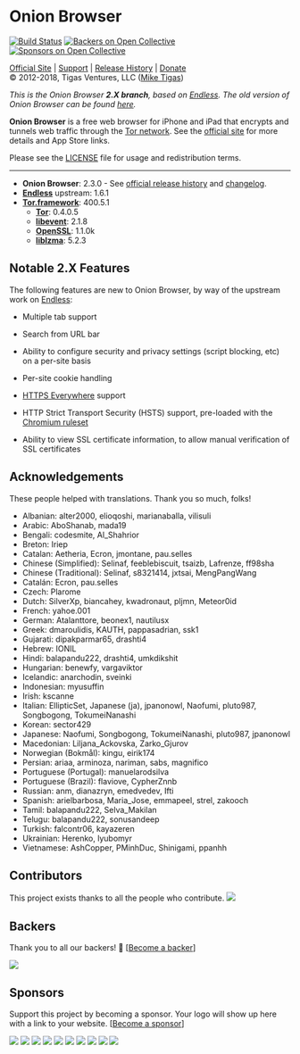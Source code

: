 # Onion Browser

[![Build Status](https://travis-ci.org/OnionBrowser/OnionBrowser.svg?branch=2.X)](https://travis-ci.org/OnionBrowser/OnionBrowser) 
[![Backers on Open Collective](https://opencollective.com/OnionBrowser/backers/badge.svg)](#backers)
 [![Sponsors on Open Collective](https://opencollective.com/OnionBrowser/sponsors/badge.svg)](#sponsors) 
  
[Official Site][official] | [Support][help] | [Release History][releases] | [Donate][donate]  
&copy; 2012-2018, Tigas Ventures, LLC ([Mike Tigas][miketigas])

*This is the Onion Browser <strong>2.X branch</strong>, based on [Endless][endless]. The old version of Onion Browser can be found [here][1.X].*

**Onion Browser** is a free web browser for iPhone and iPad that encrypts and tunnels web traffic through the [Tor network][tor]. See the [official site][official] for more details and App Store links.

Please see the [LICENSE][license] file for usage and redistribution terms.

---

* **Onion Browser**: 2.3.0 - See [official release history][releases] and [changelog][changelog].
* **[Endless][endless]** upstream: 1.6.1
* **[Tor.framework][Tor.framework]**: 400.5.1
  * **[Tor][tor]**: 0.4.0.5
  * **[libevent][libevent]**: 2.1.8
  * **[OpenSSL][openssl]**: 1.1.0k
  * **[liblzma][liblzma]**: 5.2.3

[official]: https://onionbrowser.com/
[help]: https://github.com/OnionBrowser/OnionBrowser/wiki/Help
[releases]: https://github.com/OnionBrowser/OnionBrowser/releases
[changelog]: https://raw.github.com/OnionBrowser/OnionBrowser/2.X/CHANGES.txt
[donate]: https://onionbrowser.com/#support-project
[miketigas]: https://mike.tig.as/
[license]: https://github.com/OnionBrowser/OnionBrowser/blob/2.X/LICENSE
[Tor.framework]: https://github.com/iCepa/Tor.framework
[tor]: https://www.torproject.org/
[libevent]: http://libevent.org/
[openssl]: https://www.openssl.org/
[liblzma]: https://tukaani.org/xz/
[iobfs]: https://github.com/mtigas/iObfs
[endless]: https://github.com/jcs/endless
[1.X]: https://github.com/OnionBrowser/OnionBrowser/tree/1.X

## Notable 2.X Features

The following features are new to Onion Browser, by way of the upstream work on [Endless][endless]:

- Multiple tab support

- Search from URL bar

- Ability to configure security and privacy settings (script blocking, etc) on a per-site basis

- Per-site cookie handling

- [HTTPS Everywhere](https://www.eff.org/HTTPS-EVERYWHERE) support

- HTTP Strict Transport Security (HSTS) support, pre-loaded with the [Chromium ruleset](https://hstspreload.org/)

- Ability to view SSL certificate information, to allow manual verification of SSL certificates


## Acknowledgements

These people helped with translations. Thank you so much, folks!

- Albanian: alter2000, elioqoshi, marianaballa, vilisuli
- Arabic: AboShanab, mada19
- Bengali: codesmite, Al_Shahrior   
- Breton: Iriep
- Catalan: Aetheria, Ecron, jmontane, pau.selles   
- Chinese (Simplified): Selinaf, feeblebiscuit, tsaizb, Lafrenze, ff98sha
- Chinese (Traditional): Selinaf, s8321414, jxtsai, MengPangWang 
- Catalán: Ecron, pau.selles
- Czech: Plarome
- Dutch: SilverXp, biancahey, kwadronaut, pljmn, Meteor0id 
- French: yahoe.001
- German: Atalanttore, beonex1, nautilusx
- Greek: dmaroulidis, KAUTH, pappasadrian, ssk1 
- Gujarati: dipakparmar65, drashti4
- Hebrew: IONIL
- Hindi: balapandu222, drashti4, umkdikshit
- Hungarian: benewfy, vargaviktor
- Icelandic: anarchodin, sveinki
- Indonesian: myusuffin
- Irish: kscanne
- Italian: EllipticSet, Japanese (ja), jpanonowl, Naofumi, pluto987, Songbogong, TokumeiNanashi   
- Korean: sector429
- Japanese: Naofumi, Songbogong, TokumeiNanashi, pluto987, jpanonowl
- Macedonian: Liljana_Ackovska, Zarko_Gjurov
- Norwegian (Bokmål): kingu, eirik174
- Persian: ariaa, arminoza, nariman, sabs, magnifico
- Portuguese (Portugal): manuelarodsilva   
- Portuguese (Brazil): flaviove, CypherZnnb
- Russian: anm, dianazryn, emedvedev, Ifti
- Spanish: arielbarbosa, Maria_Jose, emmapeel, strel, zakooch
- Tamil: balapandu222, Selva_Makilan
- Telugu: balapandu222, sonusandeep
- Turkish:  falcontr06, kayazeren 
- Ukrainian: Herenko, lyubomyr
- Vietnamese: AshCopper, PMinhDuc, Shinigami, ppanhh


## Contributors

This project exists thanks to all the people who contribute. 
<a href="https://github.com/OnionBrowser/OnionBrowser/graphs/contributors"><img src="https://opencollective.com/OnionBrowser/contributors.svg?width=890&button=false" /></a>


## Backers

Thank you to all our backers! 🙏 [[Become a backer](https://opencollective.com/OnionBrowser#backer)]

<a href="https://opencollective.com/OnionBrowser#backers" target="_blank"><img src="https://opencollective.com/OnionBrowser/backers.svg?width=890"></a>


## Sponsors

Support this project by becoming a sponsor. Your logo will show up here with a link to your website. [[Become a sponsor](https://opencollective.com/OnionBrowser#sponsor)]

<a href="https://opencollective.com/OnionBrowser/sponsor/0/website" target="_blank"><img src="https://opencollective.com/OnionBrowser/sponsor/0/avatar.svg"></a>
<a href="https://opencollective.com/OnionBrowser/sponsor/1/website" target="_blank"><img src="https://opencollective.com/OnionBrowser/sponsor/1/avatar.svg"></a>
<a href="https://opencollective.com/OnionBrowser/sponsor/2/website" target="_blank"><img src="https://opencollective.com/OnionBrowser/sponsor/2/avatar.svg"></a>
<a href="https://opencollective.com/OnionBrowser/sponsor/3/website" target="_blank"><img src="https://opencollective.com/OnionBrowser/sponsor/3/avatar.svg"></a>
<a href="https://opencollective.com/OnionBrowser/sponsor/4/website" target="_blank"><img src="https://opencollective.com/OnionBrowser/sponsor/4/avatar.svg"></a>
<a href="https://opencollective.com/OnionBrowser/sponsor/5/website" target="_blank"><img src="https://opencollective.com/OnionBrowser/sponsor/5/avatar.svg"></a>
<a href="https://opencollective.com/OnionBrowser/sponsor/6/website" target="_blank"><img src="https://opencollective.com/OnionBrowser/sponsor/6/avatar.svg"></a>
<a href="https://opencollective.com/OnionBrowser/sponsor/7/website" target="_blank"><img src="https://opencollective.com/OnionBrowser/sponsor/7/avatar.svg"></a>
<a href="https://opencollective.com/OnionBrowser/sponsor/8/website" target="_blank"><img src="https://opencollective.com/OnionBrowser/sponsor/8/avatar.svg"></a>
<a href="https://opencollective.com/OnionBrowser/sponsor/9/website" target="_blank"><img src="https://opencollective.com/OnionBrowser/sponsor/9/avatar.svg"></a>


